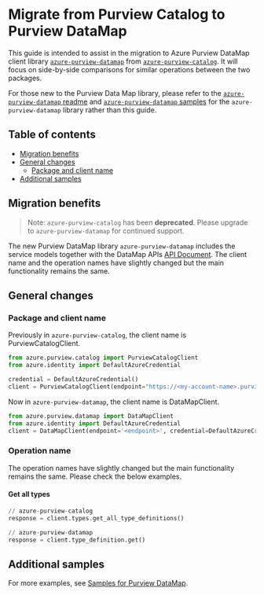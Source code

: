 # Migrate from Purview Catalog to Purview DataMap

This guide is intended to assist in the migration to Azure Purview DataMap client library [`azure-purview-datamap`](https://pypi.org/project/azure-purview-datamap/) from [`azure-purview-catalog`](https://pypi.org/project/azure-purview-catalog/). It will focus on side-by-side comparisons for similar operations between the two packages.

For those new to the Purview Data Map library, please refer to the [`azure-purview-datamap` readme](https://github.com/Azure/azure-sdk-for-python/blob/293d480d3ce7e9fe233976a8c5c6c565c5c68665/sdk/purview/azure-purview-datamap/README.md) and [`azure-purview-datamap` samples](https://github.com/Azure/azure-sdk-for-python/blob/293d480d3ce7e9fe233976a8c5c6c565c5c68665/sdk/purview/azure-purview-datamap/samples) for the `azure-purview-datamap` library rather than this guide.

## Table of contents

- [Migration benefits](#migration-benefits)
- [General changes](#general-changes)
  - [Package and client name](#package-and-client-name)
- [Additional samples](#additional-samples)

## Migration benefits

> Note: `azure-purview-catalog` has been <b>deprecated</b>. Please upgrade to `azure-purview-datamap` for continued support.


The new Purview DataMap library `azure-purview-datamap` includes the service models together with the DataMap APIs [API Document](https://learn.microsoft.com/rest/api/purview/datamapdataplane/operation-groups). The client name and the operation names have slightly changed but the main functionality remains the same.

## General changes

### Package and client name

Previously in `azure-purview-catalog`, the client name is PurviewCatalogClient.

```python
from azure.purview.catalog import PurviewCatalogClient
from azure.identity import DefaultAzureCredential

credential = DefaultAzureCredential()
client = PurviewCatalogClient(endpoint="https://<my-account-name>.purview.azure.com", credential=credential)
```

Now in `azure-purview-datamap`, the client name is DataMapClient.

```python
from azure.purview.datamap import DataMapClient
from azure.identity import DefaultAzureCredential
client = DataMapClient(endpoint='<endpoint>', credential=DefaultAzureCredential())
```

### Operation name

The operation names have slightly changed but the main functionality remains the same. Please check the below examples.

#### Get all types
```python
// azure-purview-catalog
response = client.types.get_all_type_definitions()

// azure-purview-datamap
response = client.type_definition.get()
```

## Additional samples

For more examples, see [Samples for Purview DataMap](https://github.com/Azure/azure-sdk-for-python/tree/main/sdk/purview/azure-purview-datamap#examples).
